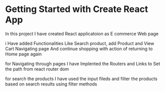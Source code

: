 # Getting Started with Create React App

In this project I have created React applicatoion as E commerce Web page 

i Have added Functionalities Like Search product, add Product and View Cart Navigating page And continue shopping
with action of returning to Home page again 
 
 for Navigating through pages I have Implented the Routers and Links to Set the path from react router dom 

 for search the products I have used the input fileds and filter the products based on search results using 
 filter methods 
  
